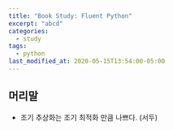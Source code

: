 ```yaml
---
title: "Book Study: Fluent Python"
excerpt: "abcd"
categories:
  - study
tags:
  - python
last_modified_at: 2020-05-15T13:54:00-05:00
---
```






## 머리말

* 조기 추상화는 조기 최적화 만큼 나쁘다. (서두)


